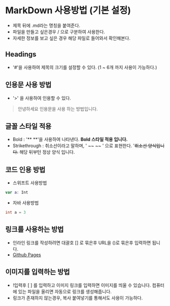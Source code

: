 # MarkDown 사용방법 (기본 설정)
- 제목 뒤에 .md라는 명칭을 붙여준다.
- 파일을 만들고 싶은경우 / 으로 구분하여 사용한다.
- 자세한 정보를 보고 싶은 경우 해당 파일로 들어와서 확인해본다.

## Headings 
- '#'을 사용하여 제목의 크기를 설정할 수 있다. (1 ~ 6개 까지 사용이 가능하다.)

## 인용문 사용 방법
- '>' 을 사용하여 인용할 수 있다. 
> 안녕하세요 인용문을 사용 하는 방법입니다.

## 글꼴 스타일 적용
- Bold : '** **'을 사용하여 나타낸다.
**Bold 스타일 적용 입니다.**
- Strikethrough : 취소선이라고 말하며, ' ~~ ~~ ' 으로 표현한다.
'~~취소선 양식입니다.~~ 해당 뒤부턴 정상 양식 입니다.

## 코드 인용 방법 
- 스위프트 사용방법
```swift 
var a: Int
```
- 자바 사용방법
```java
int a = 3 
```

## 링크를 사용하는 방법
- 인라인 링크를 작성하려면 대괄호 [] 로 묶은후 URL을 ()로 묶은후 입력하면 됩니다.
- [Github Pages](https://github.com/YuGeonHui/YK2P/tree/main/YuGeonHui)

## 이미지를 입력하는 방법
- !입력후 [ ] 를 입력하고 이미지 링크를 입력하면 이미지를 띄울 수 있습니다. 컴퓨터에 있는 파일을 올리면 자동으로 링크를 생성해줍니다.
- 링크가 존재하지 않는경우, 복사 붙여넣기를 통해서도 사용이 가능하다.
